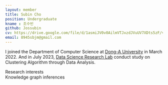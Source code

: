 ```yaml
---
layout: member
title: Subin Cho
position: Undergraduate
kname : 조수빈
github: Jossubin
cv: https://drive.google.com/file/d/1asmiJV0v0AilmVTJxzdJVuUV7XDts5zF/view?usp=sharing, Subin Cho CV
email: 8945sbjm@gmail.com
---
```

I joined the Department of Computer Science at [Dong-A University](https://computer.donga.ac.kr/sites/computer/index.do) in March 2022. And in July 2023, [Data Science Research Lab](https://www.datasciencelabs.org/) conduct study on Clustering Algorithm through Data Analysis.

<div class="head">Research interests</div>
<span class="badge badge-info">Knowledge graph inferences</span>